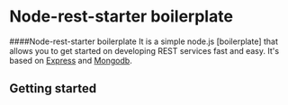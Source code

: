 # Node-rest-starter boilerplate

####Node-rest-starter boilerplate It is a simple node.js [boilerplate] that allows you to get started on developing REST services fast and easy. It's based on [Express](https://github.com/strongloop/express) and [Mongodb](http://www.mongodb.org/).

## Getting started

